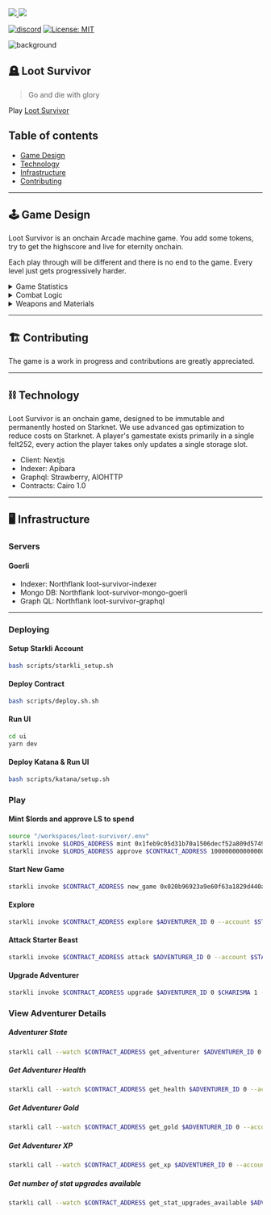 <a href="https://x.com/lootrealms">
<img src="https://img.shields.io/twitter/follow/lootrealms?style=social"/>
</a>
<a href="https://x.com/BibliothecaDAO">
<img src="https://img.shields.io/twitter/follow/BibliothecaDAO?style=social"/>
</a>


[![discord](https://img.shields.io/badge/join-bibliothecadao-black?logo=discord&logoColor=white)](https://discord.gg/realmsworld)
[![License: MIT](https://img.shields.io/badge/License-MIT-blue.svg)](https://opensource.org/licenses/MIT)

![background](.github/bg.png)


## 🪦 Loot Survivor

> Go and die with glory

Play [Loot Survivor](https://goerli-survivor.realms.world/)

## Table of contents

- [Game Design](#game-design)
- [Technology](#technology)
- [Infrastructure](#infrastructure)
- [Contributing](#contributing)

---

## 🕹️ Game Design

Loot Survivor is an onchain Arcade machine game. You add some tokens, try to get the highscore and live for eternity onchain.

Each play through will be different and there is no end to the game. Every level just gets progressively harder.

<details>

<summary>Game Statistics</summary>
Each level up grants adventurers 1+ upgrade to help them survive their explorations. Although Luck cannot be upgraded directly, it can be increased by equipping jewelry items:

- Strength: Boosts attack damage by 10%.
- Vitality: Increases health by +20ph and max health.
- Dexterity: Improves chances of successfully fleeing.
- Wisdom: Helps evade Beast ambushes.
- Intelligence: Aids in avoiding Obstacles.
- Luck: Raises chances of critical damage (cannot be upgraded directly).
</details>

<details>

<summary>Combat Logic</summary>

There are three categories of weapons and armor materials:

**Weapons**: Blade, Bludgeon, Magic

**Armor materials**: Cloth, Hide, Metal 

**Weapon vs. Armor Efficacy Chart**

| Weapon Type | Metal | Hide | Cloth |
|-------------|-------|------|-------|
| Blade       | Weak  | Fair | Strong|
| Bludgeon    | Fair  | Strong| Weak|
| Magic       | Strong | Weak | Fair |


</details>

<details>
<summary>Weapons and Materials</summary>

## Weapons

The items are based off the OG loot contract

- Weapon
- Head
- Chest
- Hands
- Waist
- Feet
- Neck 
- Ring

**Weapon Types and Ranks**

| Weapon Type | Item Name     | Rank |
|-------------|---------------|------|
| Blade       | Katana        | 1    |
| Blade       | Falchion      | 2    |
| Blade       | Scimitar      | 3    |
| Blade       | Long Sword    | 4    |
| Blade       | Short Sword   | 5    |
| Bludgeon    | Warhammer     | 1    |
| Bludgeon    | Quarterstaff  | 2    |
| Bludgeon    | Maul          | 3    |
| Bludgeon    | Mace          | 4    |
| Bludgeon    | Club          | 5    |
| Magic       | Ghost Wand    | 1    |
| Magic       | Grave Wand    | 2    |
| Magic       | Bone Wand     | 3    |
| Magic       | Wand          | 4    |
| Magic       | Grimoire      | 1    |
| Magic       | Chronicle     | 2    |
| Magic       | Tome          | 3    |
| Magic       | Book          | 4    |

## Encounters

- Beasts 
- Obstacles 

</details>

---

## 🏗️ Contributing

The game is a work in progress and contributions are greatly appreciated.

---

## ⛓️ Technology


Loot Survivor is an onchain game, designed to be immutable and permanently hosted on Starknet. We use advanced gas optimization to reduce costs on Starknet. A player's gamestate exists primarily in a single felt252, every action the player takes only updates a single storage slot.


- Client: Nextjs
- Indexer: Apibara
- Graphql: Strawberry, AIOHTTP
- Contracts: Cairo 1.0

---

## 🖥️ Infrastructure

### Servers

#### Goerli

- Indexer: Northflank loot-survivor-indexer
- Mongo DB: Northflank loot-survivor-mongo-goerli
- Graph QL: Northflank loot-survivor-graphql

---

### Deploying

#### Setup Starkli Account

```bash
bash scripts/starkli_setup.sh
```

#### Deploy Contract
```bash
bash scripts/deploy.sh.sh
```

#### Run UI

```bash
cd ui
yarn dev
```

#### Deploy Katana & Run UI

```bash
bash scripts/katana/setup.sh
```

### Play

#### Mint $lords and approve LS to spend
```bash
source "/workspaces/loot-survivor/.env"
starkli invoke $LORDS_ADDRESS mint 0x1feb9c05d31b70a1506decf52a809d57493bfcd5cc85d6a3e9fd54a12d64389 1000000000000000000000 0 --account $STARKNET_ACCOUNT --private-key $PRIVATE_KEY
starkli invoke $LORDS_ADDRESS approve $CONTRACT_ADDRESS 1000000000000000000000 0 --account $STARKNET_ACCOUNT --private-key $PRIVATE_KEY
```

#### Start New Game
```bash
starkli invoke $CONTRACT_ADDRESS new_game 0x020b96923a9e60f63a1829d440a03cf680768cadbc8fe737f71380258817d85b 12 123 0 0 0 --account $STARKNET_ACCOUNT --private-key $PRIVATE_KEY
```

#### Explore
```bash
starkli invoke $CONTRACT_ADDRESS explore $ADVENTURER_ID 0 --account $STARKNET_ACCOUNT --private-key $PRIVATE_KEY
```

#### Attack Starter Beast
```bash
starkli invoke $CONTRACT_ADDRESS attack $ADVENTURER_ID 0 --account $STARKNET_ACCOUNT --private-key $PRIVATE_KEY
```

#### Upgrade Adventurer
```bash
starkli invoke $CONTRACT_ADDRESS upgrade $ADVENTURER_ID 0 $CHARISMA 1 --account $STARKNET_ACCOUNT --private-key $PRIVATE_KEY
```


### View Adventurer Details

##### Adventurer State
```bash
starkli call --watch $CONTRACT_ADDRESS get_adventurer $ADVENTURER_ID 0 --account $STARKNET_ACCOUNT --private-key $PRIVATE_KEY
```

##### Get Adventurer Health
```bash
starkli call --watch $CONTRACT_ADDRESS get_health $ADVENTURER_ID 0 --account $STARKNET_ACCOUNT --private-key $PRIVATE_KEY
```

##### Get Adventurer Gold
```bash
starkli call --watch $CONTRACT_ADDRESS get_gold $ADVENTURER_ID 0 --account $STARKNET_ACCOUNT --private-key $PRIVATE_KEY
```

##### Get Adventurer XP
```bash
starkli call --watch $CONTRACT_ADDRESS get_xp $ADVENTURER_ID 0 --account $STARKNET_ACCOUNT --private-key $PRIVATE_KEY
```

##### Get number of stat upgrades available
```bash
starkli call --watch $CONTRACT_ADDRESS get_stat_upgrades_available $ADVENTURER_ID 0 --account $STARKNET_ACCOUNT --private-key $PRIVATE_KEY
```
